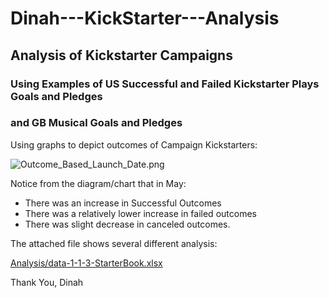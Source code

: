 # Dinah---KickStarter---Analysis
## Analysis of Kickstarter Campaigns
### Using Examples of US Successful and Failed Kickstarter Plays Goals and Pledges
### and GB Musical Goals and Pledges

Using graphs to depict outcomes of Campaign Kickstarters:

![Outcome_Based_Launch_Date.png](Dinah---KickStarter---Analysis/Outcome_Based_Launch_Date.png)


Notice from the diagram/chart that in May:
* There was an increase in Successful Outcomes
* There was a relatively lower increase in failed outcomes
* There was slight decrease in canceled outcomes.

The attached file shows several different analysis:

[Analysis/data-1-1-3-StarterBook.xlsx](Dinah---KickStarter---Analysis/data-1-1-3-StarterBook.xlsx)

Thank You, Dinah
